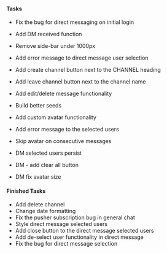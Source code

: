 #### Tasks

- Fix the bug for direct messaging on initial login
- Add DM received function
- Remove side-bar under 1000px

- Add error message to direct message user selection
- Add create channel button next to the CHANNEL heading
- Add leave channel button next to the channel name
- Add edit/delete message functionality
- Build better seeds
- Add custom avatar functionality
- Add error message to the selected users
- Skip avatar on consecutive messages
- DM selected users persist
- DM - add clear all button
- DM fix avatar size

#### Finished Tasks
- Add delete channel
- Change date formatting
- Fix the pusher subscription bug in general chat
- Style direct message selected users
- Add close button to the direct message selected users
- Add de-select user functionality in direct message
- Fix the bug for direct message selection
